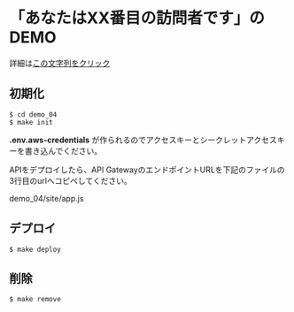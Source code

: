 # 「あなたはXX番目の訪問者です」のDEMO

詳細は[この文字列をクリック](https://blog.i-tale.jp/2020/04/17/)

## 初期化

```
$ cd demo_04
$ make init 
```
**.env.aws-credentials** が作られるのでアクセスキーとシークレットアクセスキーを書き込んでください。

APIをデプロイしたら、API GatewayのエンドポイントURLを下記のファイルの3行目のurlへコピペしてください。

demo_04/site/app.js


## デプロイ

```
$ make deploy
```

## 削除

```
$ make remove
```
